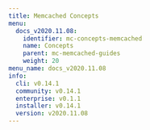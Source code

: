 ```yaml
---
title: Memcached Concepts
menu:
  docs_v2020.11.08:
    identifier: mc-concepts-memcached
    name: Concepts
    parent: mc-memcached-guides
    weight: 20
menu_name: docs_v2020.11.08
info:
  cli: v0.14.1
  community: v0.14.1
  enterprise: v0.1.1
  installer: v0.14.1
  version: v2020.11.08
---
```



